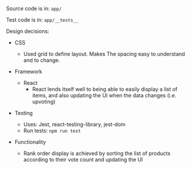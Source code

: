 Source code is in:
  `app/`
  
Test code is in:
  `app/__tests__`

Design decisions:
* CSS
  * Used grid to define layout.  Makes The spacing easy to understand and to change.
    
* Framework
  * React
    * React lends itself well to being able to easily display a list of items, and also updating the UI when the data changes (i.e. upvoting)
      
* Testing
  * Uses: Jest, react-testing-library, jest-dom
  * Run tests:
    `npm run test`
      
* Functionality
  * Rank order display is achieved by sorting the list of products according to their vote count and updating the UI

    
